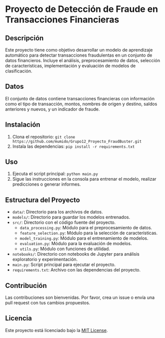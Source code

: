 # Proyecto de Detección de Fraude en Transacciones Financieras

## Descripción

Este proyecto tiene como objetivo desarrollar un modelo de aprendizaje automático para detectar transacciones fraudulentas en un conjunto de datos financieros. Incluye el análisis, preprocesamiento de datos, selección de características, implementación y evaluación de modelos de clasificación.

## Datos

El conjunto de datos contiene transacciones financieras con información como el tipo de transacción, montos, nombres de origen y destino, saldos anteriores y nuevos, y un indicador de fraude.

## Instalación

1. Clona el repositorio: `git clone https://github.com/mumido/Grupo12_Proyecto_FraudBuster.git`
2. Instala las dependencias: `pip install -r requirements.txt`

## Uso

1. Ejecuta el script principal: `python main.py`
2. Sigue las instrucciones en la consola para entrenar el modelo, realizar predicciones o generar informes.

## Estructura del Proyecto

- `data/`: Directorio para los archivos de datos.
- `models/`: Directorio para guardar los modelos entrenados.
- `src/`: Directorio con el código fuente del proyecto.
  - `data_processing.py`: Módulo para el preprocesamiento de datos.
  - `feature_selection.py`: Módulo para la selección de características.
  - `model_training.py`: Módulo para el entrenamiento de modelos.
  - `evaluation.py`: Módulo para la evaluación de modelos.
  - `utils.py`: Módulo con funciones de utilidad.
- `notebooks/`: Directorio con notebooks de Jupyter para análisis exploratorio y experimentación.
- `main.py`: Script principal para ejecutar el proyecto.
- `requirements.txt`: Archivo con las dependencias del proyecto.

## Contribución

Las contribuciones son bienvenidas. Por favor, crea un issue o envía una pull request con tus cambios propuestos.

## Licencia

Este proyecto está licenciado bajo la [MIT License](LICENSE).
